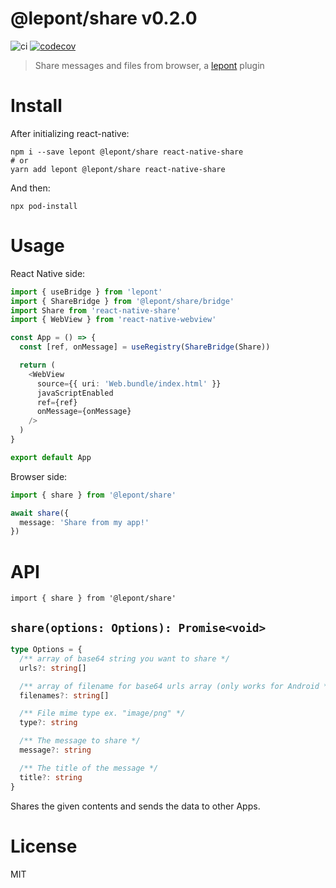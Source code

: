 # @lepont/share v0.2.0

![ci](https://github.com/kt3k/lepont-share/workflows/ci/badge.svg?)
[![codecov](https://codecov.io/gh/kt3k/lepont-share/branch/master/graph/badge.svg)](https://codecov.io/gh/kt3k/lepont-share)

> Share messages and files from browser, a [lepont][] plugin

# Install

After initializing react-native:

```
npm i --save lepont @lepont/share react-native-share
# or
yarn add lepont @lepont/share react-native-share
```

And then:

```
npx pod-install
```

# Usage

React Native side:

```ts
import { useBridge } from 'lepont'
import { ShareBridge } from '@lepont/share/bridge'
import Share from 'react-native-share'
import { WebView } from 'react-native-webview'

const App = () => {
  const [ref, onMessage] = useRegistry(ShareBridge(Share))

  return (
    <WebView
      source={{ uri: 'Web.bundle/index.html' }}
      javaScriptEnabled
      ref={ref}
      onMessage={onMessage}
    />
  )
}

export default App
```

Browser side:

```ts
import { share } from '@lepont/share'

await share({
  message: 'Share from my app!'
})
```

# API

```
import { share } from '@lepont/share'
```

## `share(options: Options): Promise<void>`

```ts
type Options = {
  /** array of base64 string you want to share */
  urls?: string[]

  /** array of filename for base64 urls array (only works for Android */
  filenames?: string[]

  /** File mime type ex. "image/png" */
  type?: string

  /** The message to share */
  message?: string

  /** The title of the message */
  title?: string
}
```

Shares the given contents and sends the data to other Apps.

# License

MIT

[lepont]: https://github.com/kt3k/lepont
[react-native]: https://reactnative.dev/
